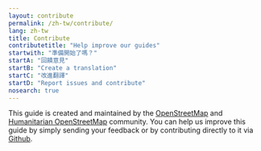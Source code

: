 ```yaml
---
layout: contribute
permalink: /zh-tw/contribute/
lang: zh-tw
title: Contribute
contributetitle: "Help improve our guides"
startwith: "準備開始了嗎？"
startA: "回饋意見"
startB: "Create a translation"
startC: "改進翻譯"
startD: "Report issues and contribute"
nosearch: true
---
```

This guide is created and maintained by the [OpenStreetMap](http://www.openstreetmap.org/) and [Humanitarian OpenStreetMap](http://hotosm.org/) community. You can help us improve this guide by simply sending your feedback or by contributing directly to it via [Github](http://github.com/hotosm/learnosm).
